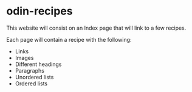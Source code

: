 # odin-recipes

This website will consist on an Index page that will link to a few recipes.

Each page will contain a recipe with the following:

-   Links
-   Images
-   Different headings
-   Paragraphs
-   Unordered lists
-   Ordered lists